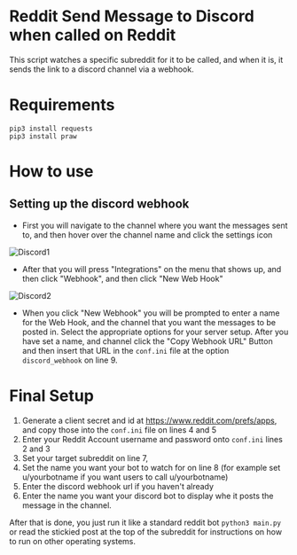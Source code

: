 # Reddit Send Message to Discord when called on Reddit

This script watches a specific subreddit for it to be called, and when it is, it sends the link to a discord channel via a webhook.

# Requirements
```
pip3 install requests
pip3 install praw
```

# How to use

## Setting up the discord webhook

* First you will navigate to the channel where you want the messages sent to, and then hover over the channel name and click the settings icon

![Discord1](https://i.imgur.com/vLAnu2A.png)

* After that you will press "Integrations" on the menu that shows up, and then click "Webhook", and then click "New Web Hook"

![Discord2](https://i.imgur.com/1WUx5bm.png)

* When you click "New Webhook" you will be prompted to enter a name for the Web Hook, and the channel that you want the messages to be posted in. Select the appropriate options for your server setup. After you have set a name, and channel click the "Copy Webhook URL" Button and then insert that URL in the ```conf.ini``` file at the option ```discord_webhook``` on line 9. 

# Final Setup

1. Generate a client secret and id at https://www.reddit.com/prefs/apps, and copy those into the ```conf.ini``` file on lines 4 and 5
2. Enter your Reddit Account username and password onto ```conf.ini``` lines 2 and 3
3. Set your target subreddit on line 7,
4. Set the name you want your bot to watch for on line 8 (for example set u/yourbotname if you want users to call u/yourbotname)
5. Enter the discord webhook url if you haven't already
6. Enter the name you want your discord bot to display whe it posts the message in the channel. 

After that is done, you just run it like a standard reddit bot ```python3 main.py``` or read the stickied post at the top of the subreddit for instructions on how to run on other operating systems.
